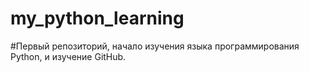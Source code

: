 # my_python_learning
#Первый репозиторий, начало изучения языка программирования Python, и изучение GitHub.